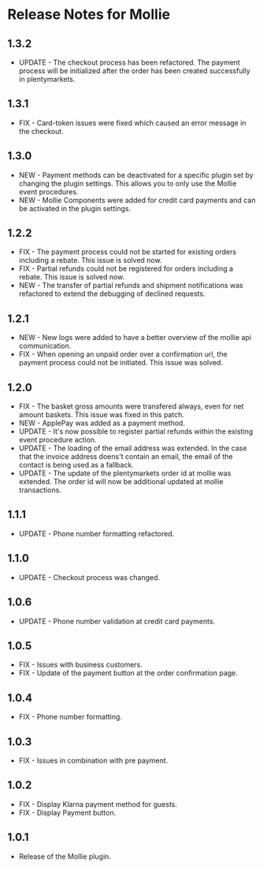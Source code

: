 # Release Notes for Mollie

## 1.3.2

- UPDATE - The checkout process has been refactored. The payment process will be initialized after the order has been created successfully in plentymarkets.

## 1.3.1

- FIX - Card-token issues were fixed which caused an error message in the checkout.

## 1.3.0

- NEW - Payment methods can be deactivated for a specific plugin set by changing the plugin settings. This allows you to only use the Mollie event procedures.
- NEW - Mollie Components were added for credit card payments and can be activated in the plugin settings.

## 1.2.2

- FIX - The payment process could not be started for existing orders including a rebate.  This issue is solved now.
- FIX - Partial refunds could not be registered for orders including a rebate. This issue is solved now.
- NEW - The transfer of partial refunds and shipment notifications was refactored to extend the debugging of declined requests.

## 1.2.1

- NEW - New logs were added to have a better overview of the mollie api communication.
- FIX - When opening an unpaid order over a confirmation url, the payment process could not be initiated. This issue was solved.

## 1.2.0

- FIX - The basket gross amounts were transfered always, even for net amount baskets. This issue was fixed in this patch.
- NEW - ApplePay was added as a payment method.
- UPDATE - It's now possible to register partial refunds within the existing event procedure action.
- UPDATE - The loading of the email address was extended. In the case that the invoice address doens't contain an email, the email
of the contact is being used as a fallback.
- UPDATE - The update of the plentymarkets order id at mollie was extended. The order id will now be additional updated at mollie transactions.

## 1.1.1

- UPDATE - Phone number formatting refactored.

## 1.1.0

- UPDATE - Checkout process was changed.

## 1.0.6

- UPDATE - Phone number validation at credit card payments.

## 1.0.5

- FIX - Issues with business customers.
- FIX - Update of the payment button at the order confirmation page.

## 1.0.4

- FIX - Phone number formatting.

## 1.0.3

- FIX - Issues in combination with pre payment.

## 1.0.2

- FIX - Display Klarna payment method for guests.
- FIX - Display Payment button.

## 1.0.1

- Release of the Mollie plugin.